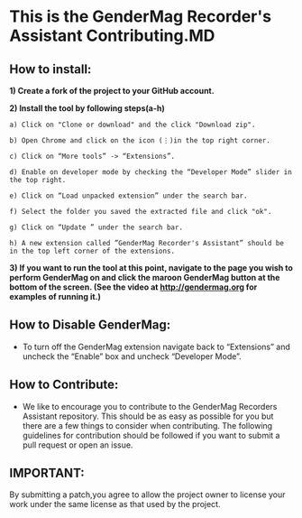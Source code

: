 # This is the GenderMag Recorder's Assistant Contributing.MD

## How to install:

**1) Create a fork of the project to your GitHub account.**

**2) Install the tool by following steps(a-h)**

    a) Click on "Clone or download" and the click "Download zip".
    
    b) Open Chrome and click on the icon (⋮)in the top right corner.
    
    c) Click on “More tools” -> “Extensions”.
    
    d) Enable on developer mode by checking the “Developer Mode” slider in the top right.
    
    e) Click on “Load unpacked extension” under the search bar.
    
    f) Select the folder you saved the extracted file and click "ok". 
    
    g) Click on “Update ” under the search bar.
    
    h) A new extension called ”GenderMag Recorder's Assistant” should be in the top left corner of the extensions.
    
**3) If you want to run the tool at this point, navigate to the page you wish to perform GenderMag on and click the maroon GenderMag button at the bottom of the screen. (See the video at http://gendermag.org for examples of running it.)**


## How to Disable GenderMag:
* To turn off the GenderMag extension navigate back to “Extensions” and uncheck the “Enable” box and uncheck “Developer Mode”.

## How to Contribute:
* We like to encourage you to contribute to the GenderMag Recorders Assistant repository. This should be as easy as possible for you but there are a few things to consider when contributing. The following guidelines for contribution should be followed if you want to submit a pull request or open an issue.

## IMPORTANT:
By submitting a patch,you agree to allow the project owner to license your work under the same license as that used by the project.
